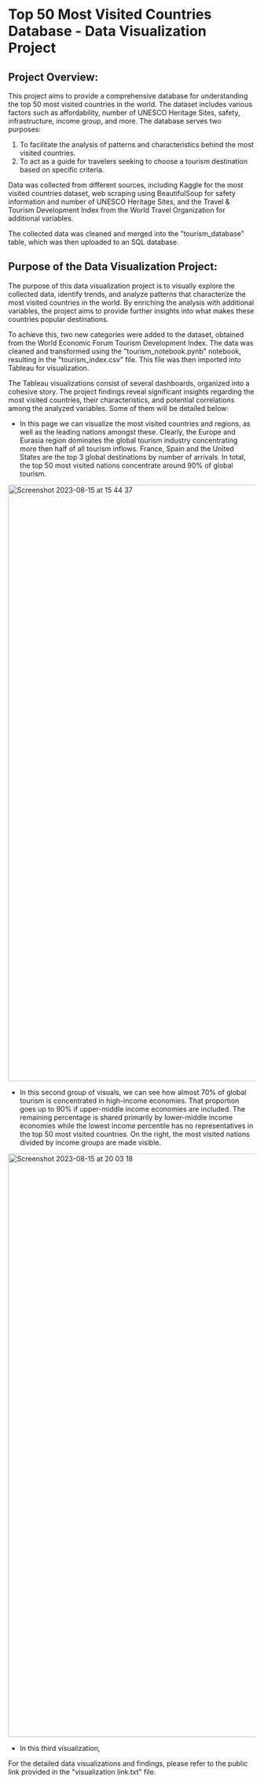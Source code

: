 # Top 50 Most Visited Countries Database - Data Visualization Project

## Project Overview:
This project aims to provide a comprehensive database for understanding the top 50 most visited countries in the world. The dataset includes various factors such as affordability, number of UNESCO Heritage Sites, safety, infrastructure, income group, and more. The database serves two purposes: 

1. To facilitate the analysis of patterns and characteristics behind the most visited countries.
2. To act as a guide for travelers seeking to choose a tourism destination based on specific criteria.

Data was collected from different sources, including Kaggle for the most visited countries dataset, web scraping using BeautifulSoup for safety information and number of UNESCO Heritage Sites, and the Travel & Tourism Development Index from the World Travel Organization for additional variables.

The collected data was cleaned and merged into the "tourism_database" table, which was then uploaded to an SQL database. 

## Purpose of the Data Visualization Project:
The purpose of this data visualization project is to visually explore the collected data, identify trends, and analyze patterns that characterize the most visited countries in the world. By enriching the analysis with additional variables, the project aims to provide further insights into what makes these countries popular destinations.

To achieve this, two new categories were added to the dataset, obtained from the World Economic Forum Tourism Development Index. The data was cleaned and transformed using the "tourism_notebook.pynb" notebook, resulting in the "tourism_index.csv" file. This file was then imported into Tableau for visualization.


The Tableau visualizations consist of several dashboards, organized into a cohesive story. The project findings reveal significant insights regarding the most visited countries, their characteristics, and potential correlations among the analyzed variables. Some of them will be detailed below:

- In this page we can visualize the most visited countries and regions, as well as the leading nations amongst these. Clearly, the Europe and Eurasia region dominates the global tourism industry concentrating more then half of all tourism inflows. France, Spain and the United States are the top 3 global destinations by number of arrivals. In total, the top 50 most visited nations concentrate around 90% of global tourism.

<img width="1212" alt="Screenshot 2023-08-15 at 15 44 37" src="https://github.com/rodrigogtz99/w5-project_visualizacion/assets/139127453/cd7e2133-761c-4c77-b426-3e7382ffad34">

- In this second group of visuals, we can see how almost 70% of global tourism is concentrated in high-income economies. That proportion goes up to 90% if upper-middle income economies are included. The remaining percentage is shared primarily by lower-middle income economies while the lowest income percentile has no representatives in the top 50 most visited countries. On the right, the most visited nations divided by income groups are made visible. 

<img width="1186" alt="Screenshot 2023-08-15 at 20 03 18" src="https://github.com/rodrigogtz99/w5-project_visualizacion/assets/139127453/5467a31f-5793-4b9c-b110-2339f81ed739">

- In this third visualization, 










For the detailed data visualizations and findings, please refer to the public link provided in the "visualization link.txt" file.
